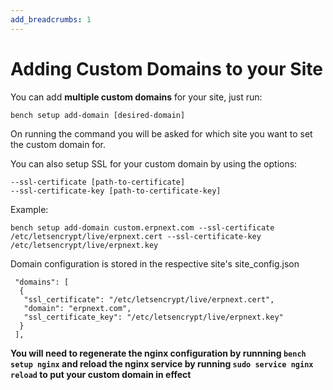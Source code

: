 ```yaml
---
add_breadcrumbs: 1
---
```


# Adding Custom Domains to your Site

You can add **multiple custom domains** for your site, just run:

	bench setup add-domain [desired-domain]

On running the command you will be asked for which site you want to set the custom domain for.

You can also setup SSL for your custom domain by using the options:

	--ssl-certificate [path-to-certificate]
	--ssl-certificate-key [path-to-certificate-key]

Example:

	bench setup add-domain custom.erpnext.com --ssl-certificate /etc/letsencrypt/live/erpnext.cert --ssl-certificate-key /etc/letsencrypt/live/erpnext.key

Domain configuration is stored in the respective site's site_config.json

	 "domains": [
	  {
	   "ssl_certificate": "/etc/letsencrypt/live/erpnext.cert",
	   "domain": "erpnext.com",
	   "ssl_certificate_key": "/etc/letsencrypt/live/erpnext.key"
	  }
	 ],

**You will need to regenerate the nginx configuration by runnning `bench setup nginx` and reload the nginx service by running `sudo service nginx reload` to put your custom domain in effect**
